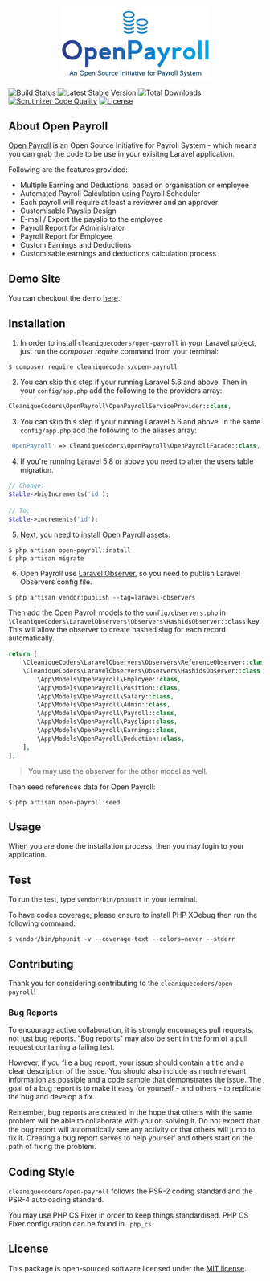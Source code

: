
<p align="center">
    <img width="300px" src="resources/img/OpenPayroll.png" alt="OpenPayroll"/>
</p>

[![Build Status](https://travis-ci.org/cleaniquecoders/open-payroll.svg?branch=master)](https://travis-ci.org/cleaniquecoders/open-payroll) [![Latest Stable Version](https://poser.pugx.org/cleaniquecoders/open-payroll/v/stable)](https://packagist.org/packages/cleaniquecoders/open-payroll) [![Total Downloads](https://poser.pugx.org/cleaniquecoders/open-payroll/downloads)](https://packagist.org/packages/cleaniquecoders/open-payroll) [![Scrutinizer Code Quality](https://scrutinizer-ci.com/g/cleaniquecoders/open-payroll/badges/quality-score.png?b=master)](https://scrutinizer-ci.com/g/cleaniquecoders/open-payroll/?branch=master) [![License](https://poser.pugx.org/cleaniquecoders/open-payroll/license)](https://packagist.org/packages/cleaniquecoders/open-payroll)

## About Open Payroll

[Open Payroll](https://cleaniquecoders.github.io/open-payroll/) is an Open Source Initiative for Payroll System - which means you can grab the code to be use in your exisitng Laravel application.

Following are the features provided:

- Multiple Earning and Deductions, based on organisation or employee
- Automated Payroll Calculation using Payroll Scheduler
- Each payroll will require at least a reviewer and an approver 
- Customisable Payslip Design
- E-mail / Export the payslip to the employee
- Payroll Report for Administrator
- Payroll Report for Employee
- Custom Earnings and Deductions 
- Customisable earnings and deductions calculation process

## Demo Site

You can checkout the demo [here](https://open-payroll.cleaniquecoders.com/).

## Installation

1. In order to install `cleaniquecoders/open-payroll` in your Laravel project, just run the *composer require* command from your terminal:

```
$ composer require cleaniquecoders/open-payroll
```

2. You can skip this step if your running Laravel 5.6 and above. Then in your `config/app.php` add the following to the providers array:

```php
CleaniqueCoders\OpenPayroll\OpenPayrollServiceProvider::class,
```

3. You can skip this step if your running Laravel 5.6 and above. In the same `config/app.php` add the following to the aliases array:

```php
'OpenPayroll' => CleaniqueCoders\OpenPayroll\OpenPayrollFacade::class,
```

4. If you're running Laravel 5.8 or above you need to alter the users table migration.

```php
// Change:
$table->bigIncrements('id');

// To:
$table->increments('id');
```

5. Next, you need to install Open Payroll assets:

```
$ php artisan open-payroll:install
$ php artisan migrate
```

6. Open Payroll use [Laravel Observer](https://github.com/cleaniquecoders/laravel-observers), so you need to publish Laravel Observers config file.

```
$ php artisan vendor:publish --tag=laravel-observers
```

Then add the Open Payroll models to the `config/observers.php` in `\CleaniqueCoders\LaravelObservers\Observers\HashidsObserver::class` key. This will allow the observer to create hashed slug for each record automatically.

```php
return [
    \CleaniqueCoders\LaravelObservers\Observers\ReferenceObserver::class => [],
    \CleaniqueCoders\LaravelObservers\Observers\HashidsObserver::class   => [
    	\App\Models\OpenPayroll\Employee::class,
    	\App\Models\OpenPayroll\Position::class,
    	\App\Models\OpenPayroll\Salary::class,
    	\App\Models\OpenPayroll\Admin::class,
    	\App\Models\OpenPayroll\Payroll::class,
    	\App\Models\OpenPayroll\Payslip::class,
    	\App\Models\OpenPayroll\Earning::class,
    	\App\Models\OpenPayroll\Deduction::class,
    ],
];
```

> You may use the observer for the other model as well.

Then seed references data for Open Payroll:

```
$ php artisan open-payroll:seed
```

## Usage

When you are done the installation process, then you may login to your application.

## Test

To run the test, type `vendor/bin/phpunit` in your terminal.

To have codes coverage, please ensure to install PHP XDebug then run the following command:

```
$ vendor/bin/phpunit -v --coverage-text --colors=never --stderr
```

## Contributing

Thank you for considering contributing to the `cleaniquecoders/open-payroll`!

### Bug Reports

To encourage active collaboration, it is strongly encourages pull requests, not just bug reports. "Bug reports" may also be sent in the form of a pull request containing a failing test.

However, if you file a bug report, your issue should contain a title and a clear description of the issue. You should also include as much relevant information as possible and a code sample that demonstrates the issue. The goal of a bug report is to make it easy for yourself - and others - to replicate the bug and develop a fix.

Remember, bug reports are created in the hope that others with the same problem will be able to collaborate with you on solving it. Do not expect that the bug report will automatically see any activity or that others will jump to fix it. Creating a bug report serves to help yourself and others start on the path of fixing the problem.

## Coding Style

`cleaniquecoders/open-payroll` follows the PSR-2 coding standard and the PSR-4 autoloading standard. 

You may use PHP CS Fixer in order to keep things standardised. PHP CS Fixer configuration can be found in `.php_cs`.

## License

This package is open-sourced software licensed under the [MIT license](http://opensource.org/licenses/MIT).
